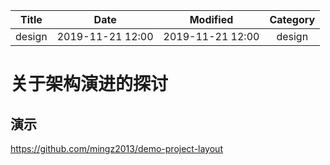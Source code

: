 | Title                | Date             | Modified         | Category          |
|:--------------------:|:----------------:|:----------------:|:-----------------:|
| design      | 2019-11-21 12:00 | 2019-11-21 12:00 | design   |


# 关于架构演进的探讨

## 演示 
https://github.com/mingz2013/demo-project-layout

##

